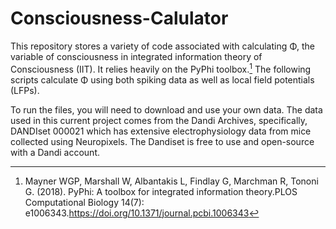 # Consciousness-Calulator

This repository stores a variety of code associated with calculating Φ, the variable of consciousness in integrated information theory of Consciousness (IIT). It relies heavily on the PyPhi toolbox.[^1]
The following scripts calculate Φ using both spiking data as well as local field potentials (LFPs). 

To run the files, you will need to download and use your own data. The data used in this current project comes from the Dandi Archives, specifically, DANDIset 000021 which has extensive electrophysiology data from mice collected using Neuropixels. The Dandiset is free to use and open-source with a Dandi account. 

[^1]: Mayner WGP, Marshall W, Albantakis L, Findlay G, Marchman R, Tononi G. (2018). PyPhi: A toolbox for integrated information theory.PLOS Computational Biology 14(7): e1006343.https://doi.org/10.1371/journal.pcbi.1006343
